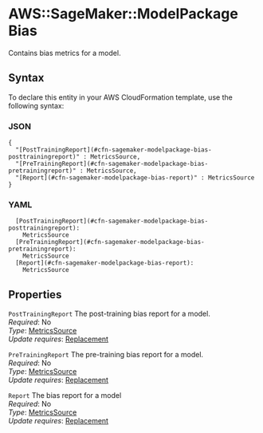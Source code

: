 # AWS::SageMaker::ModelPackage Bias<a name="aws-properties-sagemaker-modelpackage-bias"></a>

Contains bias metrics for a model\.

## Syntax<a name="aws-properties-sagemaker-modelpackage-bias-syntax"></a>

To declare this entity in your AWS CloudFormation template, use the following syntax:

### JSON<a name="aws-properties-sagemaker-modelpackage-bias-syntax.json"></a>

```
{
  "[PostTrainingReport](#cfn-sagemaker-modelpackage-bias-posttrainingreport)" : MetricsSource,
  "[PreTrainingReport](#cfn-sagemaker-modelpackage-bias-pretrainingreport)" : MetricsSource,
  "[Report](#cfn-sagemaker-modelpackage-bias-report)" : MetricsSource
}
```

### YAML<a name="aws-properties-sagemaker-modelpackage-bias-syntax.yaml"></a>

```
  [PostTrainingReport](#cfn-sagemaker-modelpackage-bias-posttrainingreport):
    MetricsSource
  [PreTrainingReport](#cfn-sagemaker-modelpackage-bias-pretrainingreport):
    MetricsSource
  [Report](#cfn-sagemaker-modelpackage-bias-report):
    MetricsSource
```

## Properties<a name="aws-properties-sagemaker-modelpackage-bias-properties"></a>

`PostTrainingReport` <a name="cfn-sagemaker-modelpackage-bias-posttrainingreport"></a>
The post\-training bias report for a model\.  
_Required_: No  
_Type_: [MetricsSource](aws-properties-sagemaker-modelpackage-metricssource.md)  
_Update requires_: [Replacement](https://docs.aws.amazon.com/AWSCloudFormation/latest/UserGuide/using-cfn-updating-stacks-update-behaviors.html#update-replacement)

`PreTrainingReport` <a name="cfn-sagemaker-modelpackage-bias-pretrainingreport"></a>
The pre\-training bias report for a model\.  
_Required_: No  
_Type_: [MetricsSource](aws-properties-sagemaker-modelpackage-metricssource.md)  
_Update requires_: [Replacement](https://docs.aws.amazon.com/AWSCloudFormation/latest/UserGuide/using-cfn-updating-stacks-update-behaviors.html#update-replacement)

`Report` <a name="cfn-sagemaker-modelpackage-bias-report"></a>
The bias report for a model  
_Required_: No  
_Type_: [MetricsSource](aws-properties-sagemaker-modelpackage-metricssource.md)  
_Update requires_: [Replacement](https://docs.aws.amazon.com/AWSCloudFormation/latest/UserGuide/using-cfn-updating-stacks-update-behaviors.html#update-replacement)
